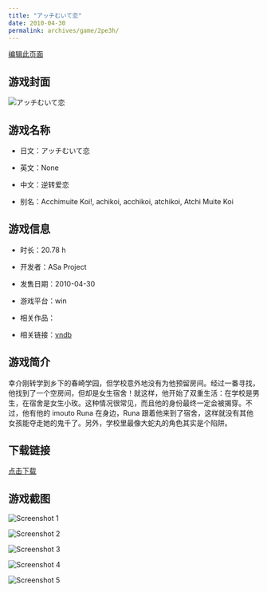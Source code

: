 ```yaml
---
title: "アッチむいて恋"
date: 2010-04-30
permalink: archives/game/2pe3h/
---
```

[编辑此页面](https://github.com/ACG-3/ADV3-source/blob/main/source/_posts/%E3%82%A2%E3%83%83%E3%83%81%E3%82%80%E3%81%84%E3%81%A6%E6%81%8B.md)

## 游戏封面

![アッチむいて恋](https://pan.timero.xyz/d/onedrive/img_lib_001/%E3%82%A2%E3%83%83%E3%83%81%E3%82%80%E3%81%84%E3%81%A6%E6%81%8B_cover.avif)


## 游戏名称

- 日文：アッチむいて恋
- 英文：None
- 中文：逆转爱恋

- 别名：Acchimuite Koi!, achikoi, acchikoi, atchikoi, Atchi Muite Koi


## 游戏信息

- 时长：20.78 h
- 开发者：ASa Project
- 发售日期：2010-04-30
- 游戏平台：win
- 相关作品：

- 相关链接：[vndb](https://vndb.org/v3671)


## 游戏简介

幸介刚转学到乡下的春崎学园，但学校意外地没有为他预留房间。经过一番寻找，他找到了一个空房间，但却是女生宿舍！就这样，他开始了双重生活：在学校是男生，在宿舍是女生小玫。这种情况很常见，而且他的身份最终一定会被揭穿。不过，他有他的 imouto Runa 在身边，Runa 跟着他来到了宿舍，这样就没有其他女孩能夺走她的鬼千了。另外，学校里最像大蛇丸的角色其实是个陷阱。




## 下载链接

[点击下载](https://pan.timero.xyz/onedrive/adv_lib_001/%E3%82%A2%E3%83%83%E3%83%81%E3%82%80%E3%81%84%E3%81%A6%E6%81%8B)


## 游戏截图


![Screenshot 1](https://pan.timero.xyz/d/onedrive/img_lib_001/%E3%82%A2%E3%83%83%E3%83%81%E3%82%80%E3%81%84%E3%81%A6%E6%81%8B_Screenshot_1.avif)

![Screenshot 2](https://pan.timero.xyz/d/onedrive/img_lib_001/%E3%82%A2%E3%83%83%E3%83%81%E3%82%80%E3%81%84%E3%81%A6%E6%81%8B_Screenshot_2.avif)

![Screenshot 3](https://pan.timero.xyz/d/onedrive/img_lib_001/%E3%82%A2%E3%83%83%E3%83%81%E3%82%80%E3%81%84%E3%81%A6%E6%81%8B_Screenshot_3.avif)

![Screenshot 4](https://pan.timero.xyz/d/onedrive/img_lib_001/%E3%82%A2%E3%83%83%E3%83%81%E3%82%80%E3%81%84%E3%81%A6%E6%81%8B_Screenshot_4.avif)

![Screenshot 5](https://pan.timero.xyz/d/onedrive/img_lib_001/%E3%82%A2%E3%83%83%E3%83%81%E3%82%80%E3%81%84%E3%81%A6%E6%81%8B_Screenshot_5.avif)

